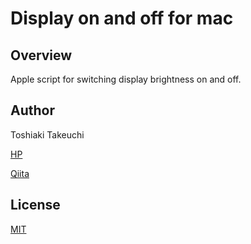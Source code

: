 # Display on and off for mac

## Overview

Apple script for switching display brightness on and off.

## Author

Toshiaki Takeuchi

[HP](http://www2.kobe-u.ac.jp/~180s114s/)

[Qiita](https://qiita.com/syungyo)

## License

[MIT](https://opensource.org/licenses/mit-license.php)